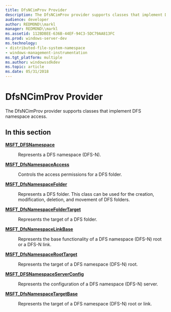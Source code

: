 ```yaml
---
title: DfsNCimProv Provider
description: The DfsNCimProv provider supports classes that implement DFS namespace access.
audience: developer
author: REDMOND\\markl
manager: REDMOND\\markl
ms.assetid: 112BDBEE-636B-44EF-94C3-5DC79AA813FC
ms.prod: windows-server-dev
ms.technology:
- distributed-file-system-namespace
- windows-management-instrumentation
ms.tgt_platform: multiple
ms.author: windowssdkdev
ms.topic: article
ms.date: 05/31/2018
---
```


# DfsNCimProv Provider

The DfsNCimProv provider supports classes that implement DFS namespace access.

## In this section

<dl> <dt>

[**MSFT\_DFSNamespace**](msft-dfsnamespace.md)
</dt> <dd>

Represents a DFS namespace (DFS-N).

</dd> <dt>

[**MSFT\_DfsNamespaceAccess**](msft-dfsnamespaceaccess.md)
</dt> <dd>

Controls the access permissions for a DFS folder.

</dd> <dt>

[**MSFT\_DfsNamespaceFolder**](msft-dfsnamespacefolder.md)
</dt> <dd>

Represents a DFS folder. This class can be used for the creation, modification, deletion, and movement of DFS folders.

</dd> <dt>

[**MSFT\_DfsNamespaceFolderTarget**](msft-dfsnamespacefoldertarget.md)
</dt> <dd>

Represents the target of a DFS folder.

</dd> <dt>

[**MSFT\_DfsNamespaceLinkBase**](msft-dfsnamespacelinkbase.md)
</dt> <dd>

Represents the base functionality of a DFS namespace (DFS-N) root or a DFS-N link.

</dd> <dt>

[**MSFT\_DfsNamespaceRootTarget**](msft-dfsnamespaceroottarget.md)
</dt> <dd>

Represents the target of a DFS namespace (DFS-N) root.

</dd> <dt>

[**MSFT\_DFSNamespaceServerConfig**](msft-dfsnamespaceserverconfig.md)
</dt> <dd>

Represents the configuration of a DFS namespace (DFS-N) server.

</dd> <dt>

[**MSFT\_DfsNamespaceTargetBase**](msft-dfsnamespacetargetbase.md)
</dt> <dd>

Represents the target of a DFS namespace (DFS-N) root or link.

</dd> </dl>

 

 




